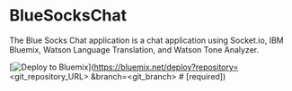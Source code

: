 # BlueSocksChat
The Blue Socks Chat application is a chat application using Socket.io, IBM Bluemix, Watson Language Translation, and Watson Tone Analyzer.

[![Deploy to Bluemix](https://bluemix.net/deploy/button.png)](https://bluemix.net/deploy?repository=<git_repository_URL> &branch=<git_branch> # [required])
